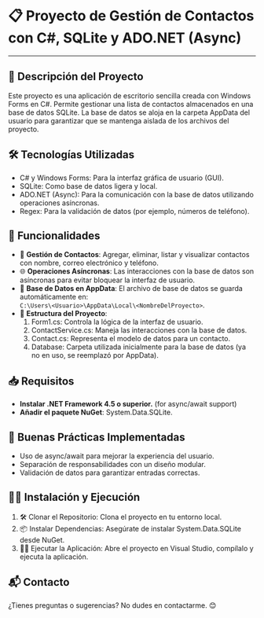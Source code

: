# 📋 **Proyecto de Gestión de Contactos con C#, SQLite y ADO.NET (Async)**
---
## 🌟 Descripción del Proyecto
Este proyecto es una aplicación de escritorio sencilla creada con Windows Forms en C#. Permite gestionar una lista de contactos almacenados en una base de datos SQLite. La base de datos se aloja en la carpeta AppData del usuario para garantizar que se mantenga aislada de los archivos del proyecto.

## 🛠️ Tecnologías Utilizadas
 - C# y Windows Forms: Para la interfaz gráfica de usuario (GUI).
 - SQLite: Como base de datos ligera y local.
 - ADO.NET (Async): Para la comunicación con la base de datos utilizando operaciones asíncronas.
 - Regex: Para la validación de datos (por ejemplo, números de teléfono).
   
## 🚀 Funcionalidades
- 📇 **Gestión de Contactos**:
  Agregar, eliminar, listar y visualizar contactos con nombre, correo electrónico y teléfono.
- 🌐 **Operaciones Asíncronas**:
  Las interacciones con la base de datos son asíncronas para evitar bloquear la interfaz de usuario.
- 📂 **Base de Datos en AppData**:
  El archivo de base de datos se guarda automáticamente en:<br>
  ``C:\Users\<Usuario>\AppData\Local\<NombreDelProyecto>``.
- 📂 **Estructura del Proyecto**:
  1. Form1.cs: Controla la lógica de la interfaz de usuario.
  2. ContactService.cs: Maneja las interacciones con la base de datos.
  3. Contact.cs: Representa el modelo de datos para un contacto.
  4. Database: Carpeta utilizada inicialmente para la base de datos (ya no en uso, se reemplazó por AppData).

## 📥 Requisitos
 - **Instalar .NET Framework 4.5 o superior.**  (for async/await support)
 - **Añadir el paquete NuGet**: System.Data.SQLite.

## 🚧 Buenas Prácticas Implementadas
- Uso de async/await para mejorar la experiencia del usuario.
- Separación de responsabilidades con un diseño modular.
- Validación de datos para garantizar entradas correctas.

## 👨‍💻 Instalación y Ejecución
1. 🛠️ Clonar el Repositorio: Clona el proyecto en tu entorno local.
2. 📦 Instalar Dependencias:
Asegúrate de instalar System.Data.SQLite desde NuGet.
3. 🏃‍♂️ Ejecutar la Aplicación:
Abre el proyecto en Visual Studio, compílalo y ejecuta la aplicación.

## 📬 Contacto
¿Tienes preguntas o sugerencias? No dudes en contactarme. 😊
